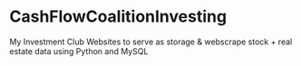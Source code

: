 # CashFlowCoalitionInvesting
My Investment Club Websites to serve as storage & webscrape stock + real estate data using Python and MySQL
